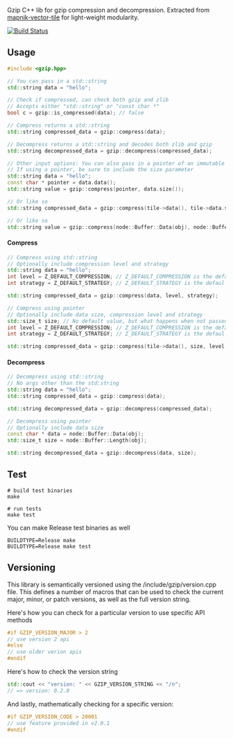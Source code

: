 Gzip C++ lib for gzip compression and decompression. Extracted from [mapnik-vector-tile](https://github.com/mapbox/mapnik-vector-tile) for light-weight modularity.

[![Build Status](https://travis-ci.org/mapbox/gzip-hpp.svg?branch=master)](https://travis-ci.com/mapbox/gzip-hpp)

## Usage
```cpp
#include <gzip.hpp>

// You can pass in a std::string
std::string data = "hello";

// Check if compressed, can check both gzip and zlib
// Accepts either "std::string" or "const char *"
bool c = gzip::is_compressed(data); // false

// Compress returns a std::string
std::string compressed_data = gzip::compress(data);

// Decompress returns a std::string and decodes both zlib and gzip
std::string decompressed_data = gzip::decompress(compressed_data);

// Other input options: You can also pass in a pointer of an immutable character sequence (aka a string in C)
// If using a pointer, be sure to include the size parameter
std::string data = "hello";
const char * pointer = data.data();
std::string value = gzip::compress(pointer, data.size());

// Or like so
std::string compressed_data = gzip::compress(tile->data(), tile->data.size());

// Or like so
std::string value = gzip::compress(node::Buffer::Data(obj), node::Buffer::Length(obj));

```
#### Compress
```cpp
// Compress using std::string
// Optionally include compression level and strategy
std::string data = "hello";
int level = Z_DEFAULT_COMPRESSION; // Z_DEFAULT_COMPRESSION is the default if no arg is passed
int strategy = Z_DEFAULT_STRATEGY; // Z_DEFAULT_STRATEGY is the defaul if no arg is passed

std::string compressed_data = gzip::compress(data, level, strategy);

// Compress using pointer
// Optionally include data size, compression level and strategy
std::size_t size; // No default value, but what happens when not passed??
int level = Z_DEFAULT_COMPRESSION; // Z_DEFAULT_COMPRESSION is the default if no arg is passed
int strategy = Z_DEFAULT_STRATEGY; // Z_DEFAULT_STRATEGY is the defaul if no arg is passed

std::string compressed_data = gzip::compress(tile->data(), size, level, strategy);
```
#### Decompress
```cpp
// Decompress using std::string
// No args other than the std:string
std::string data = "hello";
std::string compressed_data = gzip::compress(data);

std::string decompressed_data = gzip::decompress(compressed_data);

// Decompress using pointer
// Optionally include data size
const char * data = node::Buffer::Data(obj);
std::size_t size = node::Buffer::Length(obj);

std::string decompressed_data = gzip::decompress(data, size);

```

## Test

```shell
# build test binaries
make

# run tests
make test
```

You can make Release test binaries as well
```shell
BUILDTYPE=Release make
BUILDTYPE=Release make test
```

## Versioning

This library is semantically versioned using the /include/gzip/version.cpp file. This defines a number of macros that can be used to check the current major, minor, or patch versions, as well as the full version string.

Here's how you can check for a particular version to use specific API methods
```cpp
#if GZIP_VERSION_MAJOR > 2
// use version 2 api
#else
// use older verion apis
#endif
```

Here's how to check the version string
```cpp
std::cout << "version: " << GZIP_VERSION_STRING << "/n";
// => version: 0.2.0
```

And lastly, mathematically checking for a specific version:
```cpp
#if GZIP_VERSION_CODE > 20001
// use feature provided in v2.0.1
#endif
```
